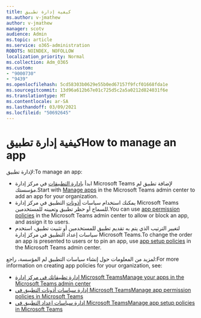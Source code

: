 ```yaml
---
title: كيفية إدارة تطبيق
ms.author: v-jmathew
author: v-jmathew
manager: scotv
audience: Admin
ms.topic: article
ms.service: o365-administration
ROBOTS: NOINDEX, NOFOLLOW
localization_priority: Normal
ms.collection: Adm_O365
ms.custom:
- "9000730"
- "9439"
ms.openlocfilehash: 5cd58303b0629e55b0ed67157f9fcf01668fda1e
ms.sourcegitcommit: 13d96a612b67e01c725d5c2a5a0212d824031f6e
ms.translationtype: MT
ms.contentlocale: ar-SA
ms.lasthandoff: 03/09/2021
ms.locfileid: "50692645"
---
```

# <a name="how-to-manage-an-app"></a><span data-ttu-id="47b7b-102">كيفية إدارة تطبيق</span><span class="sxs-lookup"><span data-stu-id="47b7b-102">How to manage an app</span></span>

<span data-ttu-id="47b7b-103">لإدارة تطبيق:</span><span class="sxs-lookup"><span data-stu-id="47b7b-103">To manage an app:</span></span>

- <span data-ttu-id="47b7b-104">ابدأ [بإدارة التطبيقات](https://admin.teams.microsoft.com/policies/manage-apps) في مركز إدارة Microsoft Teams لإضافة تطبيق لم مؤسستك.</span><span class="sxs-lookup"><span data-stu-id="47b7b-104">Start with [Manage apps](https://admin.teams.microsoft.com/policies/manage-apps) in the Microsoft Teams admin center to add an app for your organization.</span></span>
- <span data-ttu-id="47b7b-105">يمكنك استخدام سياسات [أذونات](https://admin.teams.microsoft.com/policies/app-permission) التطبيق في مركز إدارة Microsoft Teams للسماح أو حظر تطبيق وتعيينه للمستخدمين.</span><span class="sxs-lookup"><span data-stu-id="47b7b-105">You can use [app permission policies](https://admin.teams.microsoft.com/policies/app-permission) in the Microsoft Teams admin center to allow or block an app, and assign it to users.</span></span>
- <span data-ttu-id="47b7b-106">لتغيير الترتيب الذي يتم به تقديم تطبيق للمستخدمين أو [](https://admin.teams.microsoft.com/policies/app-setup) تثبيت تطبيق، استخدم سياسات إعداد التطبيق في مركز إدارة Microsoft Teams.</span><span class="sxs-lookup"><span data-stu-id="47b7b-106">To change the order an app is presented to users or to pin an app, use [app setup policies](https://admin.teams.microsoft.com/policies/app-setup) in the Microsoft Teams admin center.</span></span>

<span data-ttu-id="47b7b-107">لمزيد من المعلومات حول إنشاء سياسات التطبيق لم المؤسسة، راجع:</span><span class="sxs-lookup"><span data-stu-id="47b7b-107">For more information on creating app policies for your organization, see:</span></span>

- [<span data-ttu-id="47b7b-108">إدارة تطبيقاتك في مركز إدارة Microsoft Teams</span><span class="sxs-lookup"><span data-stu-id="47b7b-108">Manage your apps in the Microsoft Teams admin center</span></span>](https://docs.microsoft.com/MicrosoftTeams/manage-apps)
- [<span data-ttu-id="47b7b-109">إدارة سياسات أذونات التطبيق في Microsoft Teams</span><span class="sxs-lookup"><span data-stu-id="47b7b-109">Manage app permission policies in Microsoft Teams</span></span>](https://docs.microsoft.com/microsoftteams/teams-app-permission-policies)
- [<span data-ttu-id="47b7b-110">إدارة سياسات إعداد التطبيق في Microsoft Teams</span><span class="sxs-lookup"><span data-stu-id="47b7b-110">Manage app setup policies in Microsoft Teams</span></span>](https://docs.microsoft.com/microsoftteams/teams-app-setup-policies)
